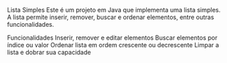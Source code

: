Lista Simples
Este é um projeto em Java que implementa uma lista simples. A lista permite inserir, remover, buscar e ordenar elementos, entre outras funcionalidades.

Funcionalidades
Inserir, remover e editar elementos
Buscar elementos por índice ou valor
Ordenar lista em ordem crescente ou decrescente
Limpar a lista e dobrar sua capacidade
